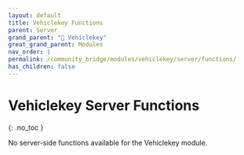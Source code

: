 ```yaml
---
layout: default
title: Vehiclekey Functions
parent: Server
grand_parent: "🔑 Vehiclekey"
great_grand_parent: Modules
nav_order: 1
permalink: /community_bridge/modules/vehiclekey/server/functions/
has_children: false
---
```


# Vehiclekey Server Functions
{: .no_toc }

No server-side functions available for the Vehiclekey module.
